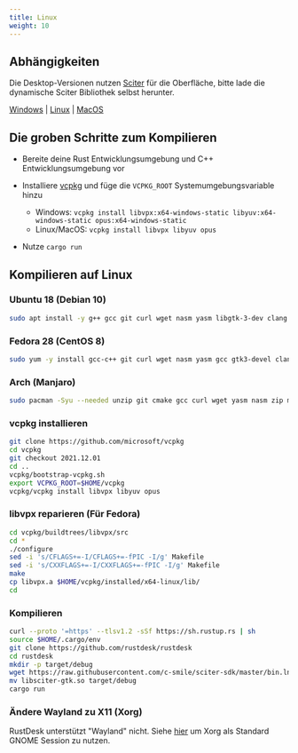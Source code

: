 ```yaml
---
title: Linux
weight: 10
---
```


## Abhängigkeiten

Die Desktop-Versionen nutzen [Sciter](https://sciter.com/) für die Oberfläche, bitte lade die dynamische Sciter Bibliothek selbst herunter.

[Windows](https://raw.githubusercontent.com/c-smile/sciter-sdk/master/bin.win/x64/sciter.dll) |
[Linux](https://raw.githubusercontent.com/c-smile/sciter-sdk/master/bin.lnx/x64/libsciter-gtk.so) |
[MacOS](https://raw.githubusercontent.com/c-smile/sciter-sdk/master/bin.osx/libsciter.dylib)

## Die groben Schritte zum Kompilieren

- Bereite deine Rust Entwicklungsumgebung und C++ Entwicklungsumgebung vor

- Installiere [vcpkg](https://github.com/microsoft/vcpkg) und füge die `VCPKG_ROOT` Systemumgebungsvariable hinzu

  - Windows: `vcpkg install libvpx:x64-windows-static libyuv:x64-windows-static opus:x64-windows-static`
  - Linux/MacOS: `vcpkg install libvpx libyuv opus`

- Nutze `cargo run`

## Kompilieren auf Linux

### Ubuntu 18 (Debian 10)

```sh
sudo apt install -y g++ gcc git curl wget nasm yasm libgtk-3-dev clang libxcb-randr0-dev libxdo-dev libxfixes-dev libxcb-shape0-dev libxcb-xfixes0-dev libasound2-dev libpulse-dev cmake
```

### Fedora 28 (CentOS 8)

```sh
sudo yum -y install gcc-c++ git curl wget nasm yasm gcc gtk3-devel clang libxcb-devel libxdo-devel libXfixes-devel pulseaudio-libs-devel cmake alsa-lib-devel
```

### Arch (Manjaro)

```sh
sudo pacman -Syu --needed unzip git cmake gcc curl wget yasm nasm zip make pkg-config clang gtk3 xdotool libxcb libxfixes alsa-lib pulseaudio
```

### vcpkg installieren

```sh
git clone https://github.com/microsoft/vcpkg
cd vcpkg
git checkout 2021.12.01
cd ..
vcpkg/bootstrap-vcpkg.sh
export VCPKG_ROOT=$HOME/vcpkg
vcpkg/vcpkg install libvpx libyuv opus
```

### libvpx reparieren (Für Fedora)

```sh
cd vcpkg/buildtrees/libvpx/src
cd *
./configure
sed -i 's/CFLAGS+=-I/CFLAGS+=-fPIC -I/g' Makefile
sed -i 's/CXXFLAGS+=-I/CXXFLAGS+=-fPIC -I/g' Makefile
make
cp libvpx.a $HOME/vcpkg/installed/x64-linux/lib/
cd
```

### Kompilieren

```sh
curl --proto '=https' --tlsv1.2 -sSf https://sh.rustup.rs | sh
source $HOME/.cargo/env
git clone https://github.com/rustdesk/rustdesk
cd rustdesk
mkdir -p target/debug
wget https://raw.githubusercontent.com/c-smile/sciter-sdk/master/bin.lnx/x64/libsciter-gtk.so
mv libsciter-gtk.so target/debug
cargo run
```

### Ändere Wayland zu X11 (Xorg)

RustDesk unterstützt "Wayland" nicht. Siehe [hier](https://docs.fedoraproject.org/en-US/quick-docs/configuring-xorg-as-default-gnome-session/) um Xorg als Standard GNOME Session zu nutzen.

